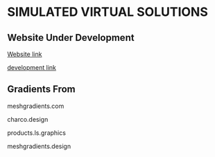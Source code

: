 # SIMULATED VIRTUAL SOLUTIONS

## Website Under Development

[Website link](https://www.simulatedvirtualsolutions.com/)

[development link](https://development.rizwanrockzz.tech/v2/)

## Gradients From

meshgradients.com

charco.design

products.ls.graphics

meshgradients.design
